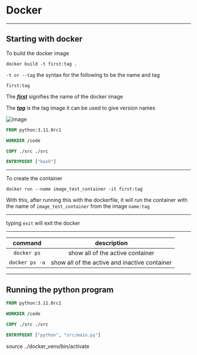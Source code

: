 # Docker

----

## Starting with docker 

To build the docker image

```shell
docker build -t first:tag .
```

`-t or --tag` the syntax for the following to be the name and tag

`first:tag`

The <u>_**first**_</u> signifies the name of the docker image

The <u>**_tag_**</u> is the tag image it can be used to give version names

![image](https://i.imgur.com/GcW9012.jpeg)

```dockerfile
FROM python:3.11.0rc1

WORKDIR /code

COPY ./src ./src

ENTRYPOINT ["bash"]
```

----

To create the container

```shell
docker run --name image_test_container -it first:tag
```

With this, after running this with the dockerfile, it will run the container with the name of `image_test_container`
from the image `name:tag`

---

typing `exit` will exit the docker

---

|    command     |                  description                  |
|:--------------:|:---------------------------------------------:|
|  `docker ps`   |       show all of the active container        |
| `docker ps -a` | show all of the active and inactive container |

---

## Running the python program

```dockerfile
FROM python:3.11.0rc1

WORKDIR /code

COPY ./src ./src

ENTRYPOINT ["python", "src/main.py"]
```

source ../docker_venv/bin/activate